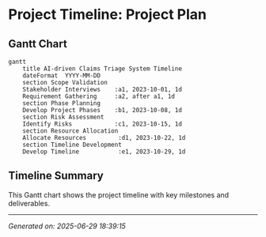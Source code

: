 # Project Timeline: Project Plan

## Gantt Chart

```mermaid
gantt
    title AI-driven Claims Triage System Timeline
    dateFormat  YYYY-MM-DD
    section Scope Validation
    Stakeholder Interviews    :a1, 2023-10-01, 1d
    Requirement Gathering     :a2, after a1, 1d
    section Phase Planning
    Develop Project Phases    :b1, 2023-10-08, 1d
    section Risk Assessment
    Identify Risks            :c1, 2023-10-15, 1d
    section Resource Allocation
    Allocate Resources         :d1, 2023-10-22, 1d
    section Timeline Development
    Develop Timeline           :e1, 2023-10-29, 1d
```

## Timeline Summary
This Gantt chart shows the project timeline with key milestones and deliverables.

---
*Generated on: 2025-06-29 18:39:15*
